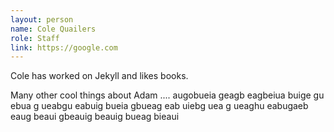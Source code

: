 ```yaml
---
layout: person
name: Cole Quailers
role: Staff
link: https://google.com
---
```

Cole has worked on Jekyll and likes books.

Many other cool things about Adam .... augobueia geagb eagbeiua buige
gu ebua g ueabgu eabuig bueia gbueag eab uiebg uea
g ueaghu eabugaeb eaug beaui gbeauig beauig bueag bieaui   